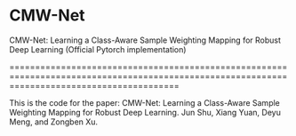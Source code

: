 # CMW-Net
CMW-Net: Learning a Class-Aware Sample Weighting Mapping for Robust Deep Learning (Official Pytorch implementation)


=============================================================================================================================================

This is the code for the paper:
CMW-Net: Learning a Class-Aware Sample Weighting Mapping for Robust Deep Learning. Jun Shu, Xiang Yuan, Deyu Meng, and Zongben Xu. 
